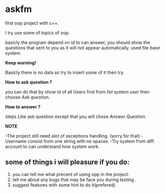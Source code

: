 # askfm
first oop project with c++.

I try use some of topics of oop.

basicly the program depend on id to can answer, you should show the questions that sent to you as it will not appear automatically.
used file base system.


**Keep warning!**

Basicly there is no data so try to insert some of it then try.


**How to ask question ?** 


you can do that by show id of all Users first from *list system user* then choose *Ask question*.

**How to answer ?**

steps Like ask question except that you will chose *Answer Question*.

**NOTE**

-The project still need alot of exceptions handling. (sorry for that)
-Username consist from one string with no spaces.
-Try system from diff. account to can understand how system work.

## some of things i will pleasure if you do:
1. you can tell me what precent of using opp in the project.
2. tell me about any bugs that may be face you during testing .
3. suggest features with some hint to do it(prefered).
